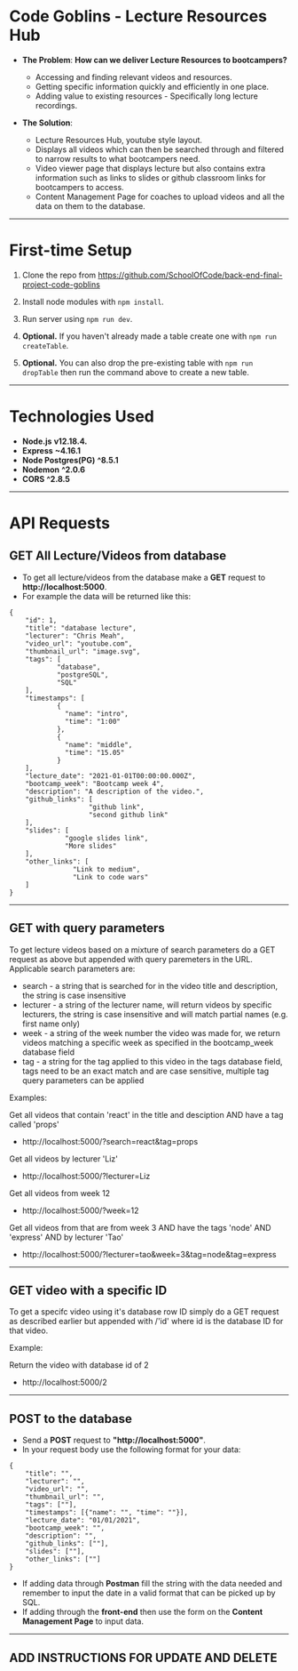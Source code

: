 # Code Goblins - Lecture Resources Hub

- **The Problem**: **How can we deliver Lecture Resources to bootcampers?**

  - Accessing and finding relevant videos and resources.
  - Getting specific information quickly and efficiently in one place.
  - Adding value to existing resources - Specifically long lecture recordings.

- **The Solution**:
  - Lecture Resources Hub, youtube style layout.
  - Displays all videos which can then be searched through and filtered to narrow results to what bootcampers need.
  - Video viewer page that displays lecture but also contains extra information such as links to slides or github classroom links for bootcampers to access.
  - Content Management Page for coaches to upload videos and all the data on them to the database.

---

# First-time Setup

1. Clone the repo from https://github.com/SchoolOfCode/back-end-final-project-code-goblins

2. Install node modules with `npm install`.

3. Run server using `npm run dev`.

4. **Optional.** If you haven't already made a table create one with `npm run createTable`.

5. **Optional.** You can also drop the pre-existing table with `npm run dropTable` then run the command above to create a new table.

---

# Technologies Used

- **Node.js** **v12.18.4.**
- **Express** **~4.16.1**
- **Node Postgres(PG)** **^8.5.1**
- **Nodemon** **^2.0.6**
- **CORS** **^2.8.5**

---

# API Requests

## GET All Lecture/Videos from database

- To get all lecture/videos from the database make a **GET** request to **http://localhost:5000**.
- For example the data will be returned like this:

```
{
    "id": 1,
    "title": "database lecture",
    "lecturer": "Chris Meah",
    "video_url": "youtube.com",
    "thumbnail_url": "image.svg",
    "tags": [
            "database",
            "postgreSQL",
            "SQL"
    ],
    "timestamps": [
            {
              "name": "intro",
              "time": "1:00"
            },
            {
              "name": "middle",
              "time": "15.05"
            }
    ],
    "lecture_date": "2021-01-01T00:00:00.000Z",
    "bootcamp_week": "Bootcamp week 4",
    "description": "A description of the video.",
    "github_links": [
                    "github link",
                    "second github link"
    ],
    "slides": [
              "google slides link",
              "More slides"
    ],
    "other_links": [
                "Link to medium",
                "Link to code wars"
    ]
}
```

---

## GET with query parameters

To get lecture videos based on a mixture of search parameters do a GET request as above but appended with query paremeters in the URL.
Applicable search parameters are:

- search - a string that is searched for in the video title and description, the string is case insensitive
- lecturer - a string of the lecturer name, will return videos by specific lecturers, the string is case insensitive and will match partial names (e.g. first name only)
- week - a string of the week number the video was made for, we return videos matching a specific week as specified in the bootcamp_week database field
- tag - a string for the tag applied to this video in the tags database field, tags need to be an exact match and are case sensitive, multiple tag query parameters can be applied

Examples:

Get all videos that contain 'react' in the title and desciption AND have a tag called 'props'

- http://localhost:5000/?search=react&tag=props

Get all videos by lecturer 'Liz'

- http://localhost:5000/?lecturer=Liz

Get all videos from week 12

- http://localhost:5000/?week=12

Get all videos from that are from week 3 AND have the tags 'node' AND 'express' AND by lecturer 'Tao'

- http://localhost:5000/?lecturer=tao&week=3&tag=node&tag=express

---

## GET video with a specific ID

To get a specifc video using it's database row ID simply do a GET request as described earlier but appended with /'id' where id is the database ID for that video.

Example:

Return the video with database id of 2

- http://localhost:5000/2

---

## POST to the database

- Send a **POST** request to **"http://localhost:5000"**.
- In your request body use the following format for your data:

```
{
    "title": "",
    "lecturer": "",
    "video_url": "",
    "thumbnail_url": "",
    "tags": [""],
    "timestamps": [{"name": "", "time": ""}],
    "lecture_date": "01/01/2021",
    "bootcamp_week": "",
    "description": "",
    "github_links": [""],
    "slides": [""],
    "other_links": [""]
}
```

- If adding data through **Postman** fill the string with the data needed and remember to input the date in a valid format that can be picked up by SQL.
- If adding through the **front-end** then use the form on the **Content Management Page** to input data.

---

## ADD INSTRUCTIONS FOR UPDATE AND DELETE
